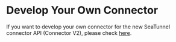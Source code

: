 # Develop Your Own Connector

If you want to develop your own connector for the new SeaTunnel connector API (Connector V2), please check [here](https://github.com/apache/seatunnel/blob/dev/seatunnel-connectors-v2/README.zh.md).